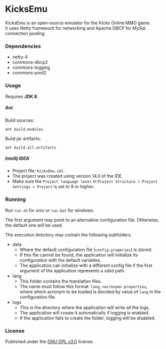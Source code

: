 KicksEmu
========

KicksEmu is an open-source emulator for the Kicks Online MMO game.<br>
It uses Netty framework for networking and Apache DBCP for MySql connection pooling.

### Dependencies

* netty-4
* commons-dbcp2
* commons-logging
* commons-pool2

### Usage

Requires **JDK 8**.

##### Ant

Build sources:

```
ant build.modules
```

Build jar artifacts:

```
ant build.all.artifacts
```

##### Intellij IDEA

* Project file: `KicksEmu.iml`.<br>
* The project was created using version 14.0 of the IDE.<br>
* Make sure the `Project language level` in `Project Structure > Project Settings > Project` is set to 8 or higher.

### Running

Run `run.sh` for unix or `run.bat` for windows.

The first argument may point to an alternative configuration file. Otherwise, the default one will be used.

The execution directory may contain the following subfolders:
- data
  - Where the default configuration file (`config.properies`) is stored.
  - If this file cannot be found, the application will initialize its configuration with the default variables.
  - The application can initialize with a different config file if the first argument of the application represents a valid path.
- lang
  - This folder contains the translation files.
  - The name must follow this format: `lang_<acronym>.properties`, where which acronym to be loaded is decided by value of `lang` in the configuration file.
- logs
  - This is the directory where the application will write all the logs.
  - The application will create it automatically if logging is enabled.
  - If the application fails to create the folder, logging will be disabled.

### License
Published under the [GNU GPL v3.0](https://github.com/neikeq/KicksEmu/blob/master/LICENSE) license.
